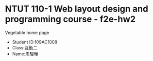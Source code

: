 <h1>NTUT 110-1 Web layout design and programming course - f2e-hw2</h1>
<p>Vegetable home page</p>
<ul>
  <li>Student ID:109AC1008</li>
  <li>Class:互動二</li>
  <li>Name:周駿曄</li>
</ul>
